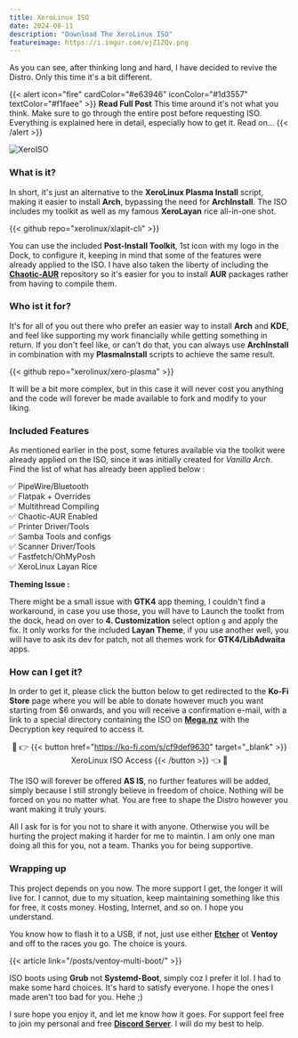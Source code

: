 ```yaml
---
title: XeroLinux ISO
date: 2024-08-11
description: "Download The XeroLinux ISO"
featureimage: https://i.imgur.com/ejZ1ZQv.png
---
```

As you can see, after thinking long and hard, I have decided to revive the Distro. Only this time it's a bit different.

{{< alert icon="fire" cardColor="#e63946" iconColor="#1d3557" textColor="#f1faee" >}}
**Read Full Post** This time around it's not what you think. Make sure to go through the entire post before requesting ISO. Everything is explained here in detail, especially how to get it. Read on...
{{< /alert >}}

![XeroISO](https://i.imgur.com/ejZ1ZQv.png)

### What is it?

In short, it's just an alternative to the **XeroLinux Plasma Install** script, making it easier to install **Arch**, bypassing the need for **ArchInstall**. The ISO includes my toolkit as well as my famous **XeroLayan** rice all-in-one shot.

{{< github repo="xerolinux/xlapit-cli" >}}

You can use the included **Post-Install Toolkit**, 1st icon with my logo in the Dock, to configure it, keeping in mind that some of the features were already applied to the ISO. I have also taken the liberty of including the [**Chaotic-AUR**](https://aur.chaotic.cx) repository so it's easier for you to install **AUR** packages rather from having to compile them.

### Who ist it for?

It's for all of you out there who prefer an easier way to install **Arch** and **KDE**, and feel like supporting my work financially while getting something in return. If you don't feel like, or can't do that, you can always use **ArchInstall** in combination with my **PlasmaInstall** scripts to achieve the same result.

{{< github repo="xerolinux/xero-plasma" >}}

It will be a bit more complex, but in this case it will never cost you anything and the code will forever be made available to fork and modify to your liking.

### Included Features

As mentioned earlier in the post, some fetures available via the toolkit were already applied on the ISO, since it was initially created for *Vanilla Arch*. Find the list of what has already been applied below :

✅ PipeWire/Bluetooth<br>
✅ Flatpak + Overrides<br>
✅ Multithread Compiling<br>
✅ Chaotic-AUR Enabled<br>
✅ Printer Driver/Tools<br>
✅ Samba Tools and configs<br>
✅ Scanner Driver/Tools<br>
✅ Fastfetch/OhMyPosh<br>
✅ XeroLinux Layan Rice

**Theming Issue :**

There might be a small issue with **GTK4** app theming, I couldn't find a workaround, in case you use those, you will have to Launch the toolkt from the dock, head on over to **4. Customization** select option `g` and apply the fix. It only works for the included **Layan Theme**, if you use another well, you will have to ask its dev for patch, not all themes work for **GTK4/LibAdwaita** apps.

### How can I get it?

In order to get it, please click the button below to get redirected to the **Ko-Fi Store** page where you will be able to donate however much you want starting from $6 onwards, and you will receive a confirmation e-mail, with a link to a special directory containing the ISO on [**Mega.nz**](https://mega.nz) with the Decryption key required to access it.

<div align="center">

🔐 👉 {{< button href="https://ko-fi.com/s/cf9def9630" target="_blank" >}}
XeroLinux ISO Access
{{< /button >}} 👈 🔐

</div>

The ISO will forever be offered **AS IS**, no further features will be added, simply because I still strongly believe in freedom of choice. Nothing will be forced on you no matter what. You are free to shape the Distro however you want making it truly yours.

All I ask for is for you not to share it with anyone. Otherwise you will be hurting the project making it harder for me to maintin. I am only one man doing all this for you, not a team. Thanks you for being supportive.

### Wrapping up

This project depends on you now. The more support I get, the longer it will live for. I cannot, due to my situation, keep maintaining something like this for free, it costs money. Hosting, Internet, and so on. I hope you understand.

You know how to flash it to a USB, if not, just use either [**Etcher**](https://etcher.balena.io) ot **Ventoy** and off to the races you go. The choice is yours.

{{< article link="/posts/ventoy-multi-boot/" >}}

ISO boots using **Grub** not **Systemd-Boot**, simply coz I prefer it lol. I had to make some hard choices. It's hard to satisfy everyone. I hope the ones I made aren't too bad for you. Hehe ;)

I sure hope you enjoy it, and let me know how it goes. For support feel free to join my personal and free [**Discord Server**](https://discord.gg/5sqxTSuKZu). I will do my best to help.
